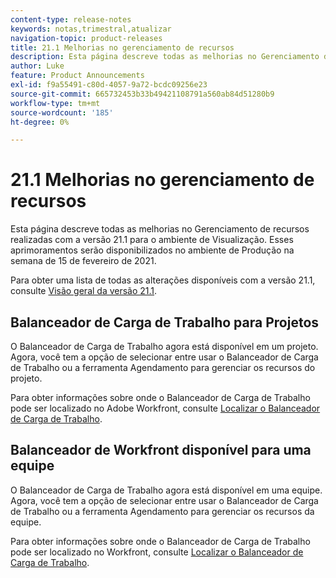 ```yaml
---
content-type: release-notes
keywords: notas,trimestral,atualizar
navigation-topic: product-releases
title: 21.1 Melhorias no gerenciamento de recursos
description: Esta página descreve todas as melhorias no Gerenciamento de recursos realizadas com a versão 21.1 para o ambiente de Visualização. Esses aprimoramentos serão disponibilizados no ambiente de Produção na semana de 15 de fevereiro de 2021.
author: Luke
feature: Product Announcements
exl-id: f9a55491-c80d-4057-9a72-bcdc09256e23
source-git-commit: 665732453b33b49421108791a560ab84d51280b9
workflow-type: tm+mt
source-wordcount: '185'
ht-degree: 0%

---
```


# 21.1 Melhorias no gerenciamento de recursos

Esta página descreve todas as melhorias no Gerenciamento de recursos realizadas com a versão 21.1 para o ambiente de Visualização. Esses aprimoramentos serão disponibilizados no ambiente de Produção na semana de 15 de fevereiro de 2021.

Para obter uma lista de todas as alterações disponíveis com a versão 21.1, consulte [Visão geral da versão 21.1](../../../product-announcements/product-releases/21.1-release-activity/21-1-release-overview.md).

## Balanceador de Carga de Trabalho para Projetos

O Balanceador de Carga de Trabalho agora está disponível em um projeto. Agora, você tem a opção de selecionar entre usar o Balanceador de Carga de Trabalho ou a ferramenta Agendamento para gerenciar os recursos do projeto.

Para obter informações sobre onde o Balanceador de Carga de Trabalho pode ser localizado no Adobe Workfront, consulte [Localizar o Balanceador de Carga de Trabalho](../../../resource-mgmt/workload-balancer/locate-workload-balancer.md).

## Balanceador de Workfront disponível para uma equipe

O Balanceador de Carga de Trabalho agora está disponível em uma equipe. Agora, você tem a opção de selecionar entre usar o Balanceador de Carga de Trabalho ou a ferramenta Agendamento para gerenciar os recursos da equipe.

Para obter informações sobre onde o Balanceador de Carga de Trabalho pode ser localizado no Workfront, consulte [Localizar o Balanceador de Carga de Trabalho](../../../resource-mgmt/workload-balancer/locate-workload-balancer.md).

